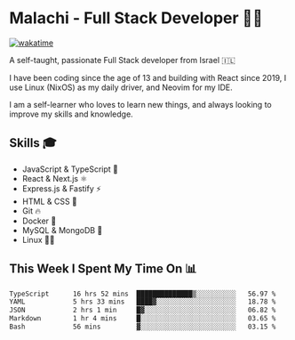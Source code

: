 # Malachi - Full Stack Developer 🚀🔥
[![wakatime](https://wakatime.com/badge/user/112ec769-e669-4b78-a46f-cf4343930741.svg)](https://wakatime.com/@112ec769-e669-4b78-a46f-cf4343930741)

A self-taught, passionate Full Stack developer from Israel 🇮🇱

I have been coding since the age of 13 and building with React since 2019, I use Linux (NixOS) as my daily driver, and Neovim for my IDE.

I am a self-learner who loves to learn new things, and always looking to improve my skills and knowledge.

## Skills 🎓
- JavaScript & TypeScript 💎
- React & Next.js ⚛️
- Express.js & Fastify ⚡️
- HTML & CSS 🎨
- Git 🔥
- Docker 🐳
- MySQL & MongoDB 💾
- Linux 👨‍💻

## This Week I Spent My Time On 📊
<!--START_SECTION:waka-->

```txt
TypeScript      16 hrs 52 mins  ██████████████▒░░░░░░░░░░   56.97 %
YAML            5 hrs 33 mins   ████▓░░░░░░░░░░░░░░░░░░░░   18.78 %
JSON            2 hrs 1 min     █▓░░░░░░░░░░░░░░░░░░░░░░░   06.82 %
Markdown        1 hr 4 mins     █░░░░░░░░░░░░░░░░░░░░░░░░   03.65 %
Bash            56 mins         ▓░░░░░░░░░░░░░░░░░░░░░░░░   03.15 %
```

<!--END_SECTION:waka-->
